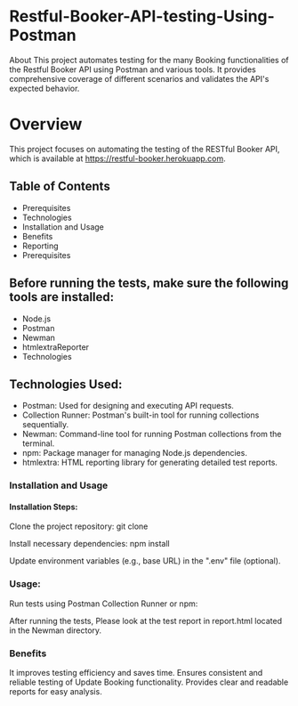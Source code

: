 # Restful-Booker-API-testing-Using-Postman
About This project automates testing for the many Booking functionalities of the Restful Booker API using Postman and various tools. It provides comprehensive coverage of different scenarios and validates the API's expected behavior.
# Overview
This project focuses on automating the testing of the RESTful Booker API, which is available at https://restful-booker.herokuapp.com. </a>

## Table of Contents
- Prerequisites
- Technologies
- Installation and Usage
- Benefits
- Reporting
- Prerequisites

## Before running the tests, make sure the following tools are installed:
- Node.js
- Postman
- Newman
- htmlextraReporter
- Technologies

## Technologies Used:
- Postman: Used for designing and executing API requests.
- Collection Runner: Postman's built-in tool for running collections sequentially.
- Newman: Command-line tool for running Postman collections from the terminal.
- npm: Package manager for managing Node.js dependencies.
- htmlextra: HTML reporting library for generating detailed test reports.
### Installation and Usage
#### Installation Steps:
Clone the project repository: git clone

Install necessary dependencies: npm install

Update environment variables (e.g., base URL) in the ".env"  file (optional).

### Usage:
Run tests using Postman Collection Runner or npm:

After running the tests, Please look at the test report in report.html located in the Newman directory.

### Benefits
It improves testing efficiency and saves time.
Ensures consistent and reliable testing of Update Booking functionality.
Provides clear and readable reports for easy analysis.
